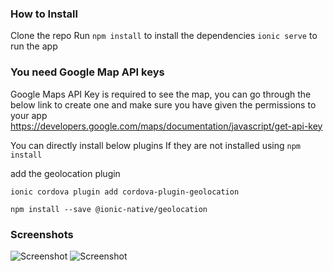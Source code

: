 
### How to Install
Clone the repo
Run `npm install` to install the dependencies
`ionic serve` to run the app

### You need Google Map API keys
Google Maps API Key is required to see the map, you can go through the below link to create one and make sure you have given the permissions to your app
https://developers.google.com/maps/documentation/javascript/get-api-key

You can directly install below plugins If they are not installed using `npm install`

add the geolocation plugin

`ionic cordova plugin add cordova-plugin-geolocation`

`npm install --save @ionic-native/geolocation`

### Screenshots
![Screenshot](https://i.imgur.com/oSwBsc9m.png)
![Screenshot](https://i.imgur.com/NwAOhIEm.png)
